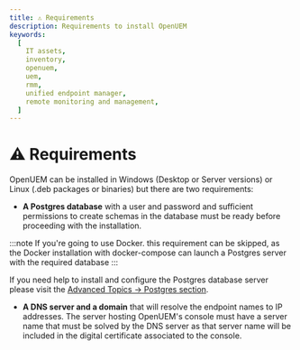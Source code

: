 ```yaml
---
title: ⚠️ Requirements
description: Requirements to install OpenUEM
keywords:
  [
    IT assets,
    inventory,
    openuem,
    uem,
    rmm,
    unified endpoint manager,
    remote monitoring and management,
  ]
---
```


# ⚠️ Requirements

OpenUEM can be installed in Windows (Desktop or Server versions) or Linux (.deb packages or binaries) but there are two requirements:

- **A Postgres database** with a user and password and sufficient permissions to create schemas in the database must be ready before proceeding with the installation.

:::note
If you're going to use Docker. this requirement can be skipped, as the Docker installation with docker-compose can launch a Postgres server with the required database
:::

If you need help to install and configure the Postgres database server please visit the [Advanced Topics -> Postgres section](/docs/Advanced%20Topics/postgres).

- **A DNS server and a domain** that will resolve the endpoint names to IP addresses. The server hosting OpenUEM's console must have a server name that must be solved by the DNS server as that server name will be included in the digital certificate associated to the console.
